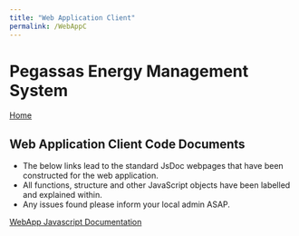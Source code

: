 ```yaml
---
title: "Web Application Client"
permalink: /WebAppC
---
```


# Pegassas Energy Management System

[Home](https://m30819-2020.github.io/cw-code-t1)

## Web Application Client Code Documents

- The below links lead to the standard JsDoc webpages that have been constructed for the web application.
- All functions, structure and other JavaScript objects have been labelled and explained within.
- Any issues found please inform your local admin ASAP.

[WebApp Javascript Documentation](/cw-code-t1/docs/code_docs/JSdoc/)

